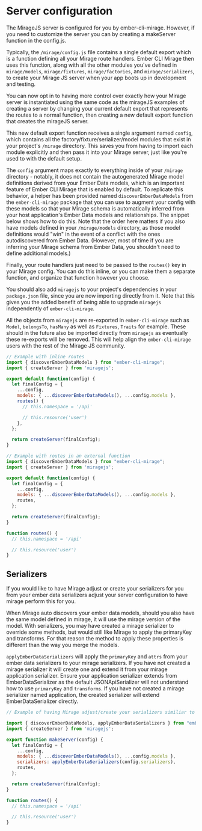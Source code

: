 # Server configuration

The MirageJS server is configured for you by ember-cli-mirage. However, if you
need to customize the server you can by creating a makeServer function in the
config.js.

Typically, the `/mirage/config.js` file contains a single default export which
is a function defining all your Mirage route handlers. Ember CLI Mirage then
uses this function, along with all the other modules you've defined in
`mirage/models`, `mirage/fixtures`, `mirage/factories`, and
`mirage/serializers`, to create your Mirage JS server when your app boots up
in development and testing.

You can now opt in to having more control over exactly how your Mirage server
is instantiated using the same code as the mirageJS examples of creating a server 
by changing your current default export that represents the routes to a normal function,
then creating a new default export function that creates the mirageJS server.

This new default export function receives a single argument named `config`, 
which contains all the factory/fixture/serializer/model modules that exist 
in your project's `/mirage` directory. This saves you from having to import 
each module explicitly and then pass it into your Mirage server, just like 
you're used to with the default setup.

The `config` argument maps exactly to everything inside of your `/mirage`
directory - notably, it does not contain the autogenerated Mirage model
definitions derived from your Ember Data models, which is an important feature
of Ember CLI Mirage that is enabled by default. To replicate this behavior, a helper
has been provided named `discoverEmberDataModels` from the `ember-cli-mirage` 
package that you can use to augment your config with these models so that your Mirage schema is
automatically inferred from your host application's Ember Data models and
relationships. The snippet below shows how to do this. Note that the order
here matters if you also have models defined in your `/mirage/models`
directory, as those model definitions would "win" in the event of a conflict
with the ones autodiscovered from Ember Data. (However, most of time if you
are inferring your Mirage schema from Ember Data, you shouldn't need to define
additional models.)

Finally, your route handlers just need to be passed to the `routes()` key in
your Mirage config. You can do this inline, or you can make them a separate
function, and organize that function however you choose.

You should also add `miragejs` to your project's dependencies in
your `package.json` file, since you are now importing directly from it. Note
that this gives you the added benefit of being able to upgrade `miragejs`
independently of `ember-cli-mirage`. 

All the objects from `miragejs` are re-exported in `ember-cli-mirage` such as 
`Model`, `belongsTo`, `hasMany` as well as `Fixtures`, `Traits` for example. 
These should in the future also be imported directly from `miragejs` as 
eventually these re-exports will be removed. This will help align the 
`ember-cli-mirage` users with the rest of the Mirage JS community.

```javascript
// Example with inline routes
import { discoverEmberDataModels } from "ember-cli-mirage";
import { createServer } from 'miragejs';

export default function(config) {
  let finalConfig = {
    ...config,
    models: { ...discoverEmberDataModels(), ...config.models },
    routes() {
      // this.namespace = '/api'

      // this.resource('user')
    },
  };

  return createServer(finalConfig);
}

// Example with routes in an external function
import { discoverEmberDataModels } from "ember-cli-mirage";
import { createServer } from 'miragejs';

export default function(config) {
  let finalConfig = {
    ...config,
    models: { ...discoverEmberDataModels(), ...config.models },
    routes,
  };

  return createServer(finalConfig);
}

function routes() {
  // this.namespace = '/api'

  // this.resource('user')
}
```

## Serializers

If you would like to have Mirage adjust or create your serializers for you from your ember data serializers adjust your 
server configuration to have mirage perform this for you.

When Mirage auto discovers your ember data models, should you also have the same model defined in mirage, it will use the mirage
version of the model. With serializers, you may have created a mirage serializer to override some methods, but would still 
like Mirage to apply the primaryKey and transforms. For that reason the method to apply these properties is different than
the way you merge the models.

`applyEmberDataSerializers` will apply the `primaryKey` and `attrs` from your ember data serializers to your mirage serializers.
If you have not created a mirage serializer it will create one and extend it from your mirage application serializer.
Ensure your application serializer extends from EmberDataSerializer as the default JSONApiSerializer will not understand 
how to use `primaryKey` and `transforms`. If you have not created a mirage serializer named application, the created serializer 
will extend EmberDataSerializer directly.

```javascript
// Example of having Mirage adjust/create your serializers similiar to ember data models

import { discoverEmberDataModels, applyEmberDataSerializers } from "ember-cli-mirage";
import { createServer } from 'miragejs';

export function makeServer(config) {
  let finalConfig = {
    ...config,
    models: { ...discoverEmberDataModels(), ...config.models },
    serializers: applyEmberDataSerializers(config.serializers),
    routes,
  };

  return createServer(finalConfig);
}

function routes() {
  // this.namespace = '/api'

  // this.resource('user')
}
```
